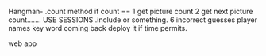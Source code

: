 Hangman-
.count method if count == 1 get picture
count 2 get next picture
count....... USE SESSIONS
.include or something.
6 incorrect guesses 
player names
key word coming back
deploy it if time permits.

web app